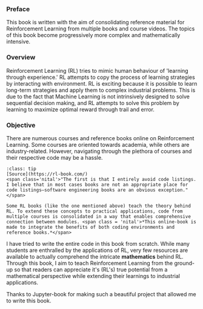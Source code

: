 ### Preface

This book is written with the aim of consolidating reference material for Reinforcement Learning from multiple books and course videos. <span class='heading'>The topics of this book become progressively more complex and mathematically intensive.</span>

### Overview

<span class = 'hital'>Reinforcement Learning (RL) tries to mimic human behaviour of 'learning through experience.'</span> RL attempts to copy the process of learning strategies by interacting with environment. RL is exciting because it is possible to learn long-term strategies and apply them to complex industrial problems. This is due to the fact that Machine Learning is not intrinsively designed to solve sequential decision making, and RL attempts to solve this problem by learning to maximize optimal reward through trail and error. 

### Objective
There are numerous courses and reference books online on Reinforcement Learning. Some courses are oriented towards academia, while others are industry-related. However, <span class='hital'>navigating through the plethora of courses and their respective code may be a hassle.</span>

```{admonition} Why this online-book?
:class: tip
[Source](https://rl-book.com/)
<span class='nital'>"The first is that I entirely avoid code listings. I believe that in most cases books are not an appropriate place for code listings—software engineering books are an obvious exception."</span>

Some RL books (like the one mentioned above) teach the theory behind RL. To extend these concepts to practical applications, code from multiple courses is consolidated in a way that enables comprehensive connection between modules. <span class = 'nital'>*This online-book is made to integrate the benefits of both coding environments and reference books.*</span>
```
I have tried to write the entire code in this book from scratch. While many students are enthralled by the applications of RL, very few resources are available to actually comprehend the intricate **mathematics** behind RL. Through this book, I aim to teach Reinforcement Learning from the ground-up so that readers can appreciate it's (RL's) true potential from a <span class='hital'>mathematical perspective while extending their learnings to industrial applications.</span>

Thanks to Jupyter-book for making such a beautiful project that allowed me to write this book.

